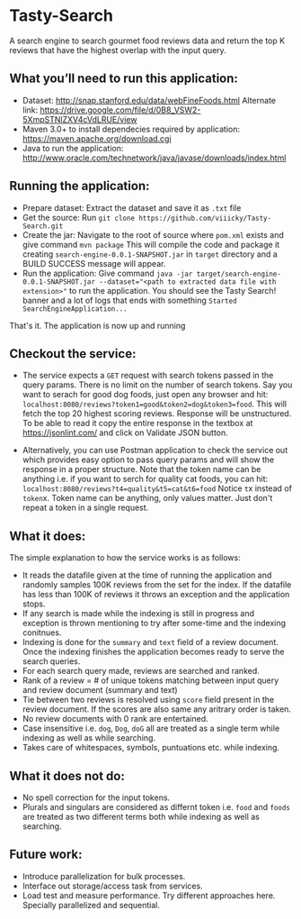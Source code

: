 # Tasty-Search

A search engine to search gourmet food reviews data and return the top K reviews that
have the highest overlap with the input query.

## What you’ll need to run this application:
* Dataset: http://snap.stanford.edu/data/webFineFoods.html Alternate link: https://drive.google.com/file/d/0B8_VSW2-5XmpSTNlZXV4cVdLRUE/view
* Maven 3.0+ to install dependecies required by application: https://maven.apache.org/download.cgi
* Java to run the application: http://www.oracle.com/technetwork/java/javase/downloads/index.html

## Running the application:
* Prepare dataset: Extract the dataset and save it as `.txt` file
* Get the source: Run `git clone https://github.com/viiicky/Tasty-Search.git`
* Create the jar: Navigate to the root of source where `pom.xml` exists and give command `mvn package`
This will compile the code and package it creating `search-engine-0.0.1-SNAPSHOT.jar` in `target` directory
and a BUILD SUCCESS message will appear.
* Run the application: Give command `java -jar target/search-engine-0.0.1-SNAPSHOT.jar --dataset="<path to extracted data file with extension>"` to run the application.
You should see the Tasty Search! banner and a lot of logs that ends with something `Started SearchEngineApplication...`

That's it. The application is now up and running

## Checkout the service:
* The service expects a `GET` request with search tokens passed in the query params. There is no limit on the number of search tokens.
Say you want to serach for good dog foods, just open any browser and hit: `localhost:8080/reviews?token1=good&token2=dog&token3=food`.
This will fetch the top 20 highest scoring reviews.
Response will be unstructured. To be able to read it copy the entire response in the textbox at https://jsonlint.com/ and click on Validate JSON button.

* Alternatively, you can use Postman application to check the service out which provides easy option to pass query params and will show the response in a proper structure.
Note that the token name can be anything i.e. if you want to serch for quality cat foods, you can hit: `localhost:8080/reviews?t4=quality&t5=cat&t6=food`
Notice `t`x instead of `token`x. Token name can be anything, only values matter. Just don't repeat a token in a single request.

## What it does:
The simple explanation to how the service works is as follows:
* It reads the datafile given at the time of running the application and randomly samples 100K reviews from the set for the index. If the datafile has less than 100K of reviews it throws an exception and the application stops.
* If any search is made while the indexing is still in progress and exception is thrown mentioning to try after some-time and the indexing conitnues.
* Indexing is done for the `summary` and `text` field of a review document. Once the indexing finishes the application becomes ready to serve the search queries.
* For each search query made, reviews are searched and ranked.
* Rank of a review = # of unique tokens matching between input query and review document (summary and text)
* Tie between two reviews is resolved using `score` field present in the review document. If the scores are also same any aritrary order is taken.
* No review documents with 0 rank are entertained.
* Case insensitive i.e. `dog`, `Dog`, `doG` all are treated as a single term while indexing as well as while searching.
* Takes care of whitespaces, symbols, puntuations etc. while indexing.

## What it does not do:
* No spell correction for the input tokens.
* Plurals and singulars are considered as differnt token i.e. `food` and `foods` are treated as two different terms both while indexing as well as searching.

## Future work:
* Introduce parallelization for bulk processes.
* Interface out storage/access task from services.
* Load test and measure performance. Try different approaches here. Specially parallelized and sequential.

